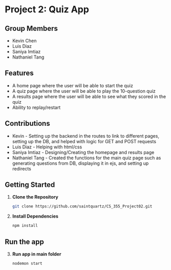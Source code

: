 # Project 2: Quiz App

## Group Members
* Kevin Chen
* Luis Diaz
* Saniya Imtiaz
* Nathaniel Tang

## Features
* A home page where the user will be able to start the quiz
* A quiz page where the user will be able to play the 10-question quiz
* A results page where the user will be able to see what they scored in the quiz
* Ability to replay/restart

## Contributions
* Kevin - Setting up the backend in the routes to link to different pages, setting up the DB, and helped with logic for GET and POST requests
* Luis Diaz - Helping with html/css
* Saniya Imtiaz - Designing/Creating the homepage and results page
* Nathaniel Tang - Created the functions for the main quiz page such as generating questions from DB, displaying it in ejs, and setting up redirects


## Getting Started

1. **Clone the Repository**
   ```bash
   git clone https://github.com/saintquartz/CS_355_Project02.git
   ```
2. **Install Dependencies**
   ```bash
   npm install
   ```

## Run the app

3. **Run app in main folder**
   ```bash
   nodemon start
   ```
